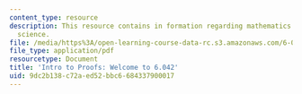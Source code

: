 ```yaml
---
content_type: resource
description: This resource contains in formation regarding mathematics for computer
  science.
file: /media/https%3A/open-learning-course-data-rc.s3.amazonaws.com/6-042j-mathematics-for-computer-science-spring-2015/9dc2b138c72aed52bbc6684337900017_MIT6_042JS16_Welcome6.042.pdf
file_type: application/pdf
resourcetype: Document
title: 'Intro to Proofs: Welcome to 6.042'
uid: 9dc2b138-c72a-ed52-bbc6-684337900017
---
```

